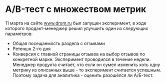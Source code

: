 # A/B-тест с множеством метрик
11 марта на сайте www.drom.ru был запущен эксперимент, в ходе которого продакт-менеджер решил улучшить один из следующих параметров: 
  + Общая посещаемость раздела с отзывами
  + Ретеншн 2-го дня 
  + Конверсия с главной страницы отзывов на выбор отзывов по конкретной марке.
Эксперимент проводился в течение недели. Менеджер продукта считает, что если он сумел изменить хоть одну метрику из описанных выше - то эксперимент считается успешным. Поэтому задача для аналитика - оценить разошёлся ли А/Б-тест.
